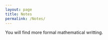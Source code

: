 ```yaml
---
layout: page
title: Notes
permalink: /Notes/
---
```


You will find more formal mathematical writting.